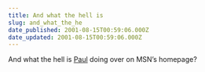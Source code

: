```yaml
---
title: And what the hell is
slug: and_what_the_he
date_published: 2001-08-15T00:59:06.000Z
date_updated: 2001-08-15T00:59:06.000Z
---
```


And what the hell is [Paul](http://www.onfocus.com/index.asp) doing over on MSN’s homepage?
